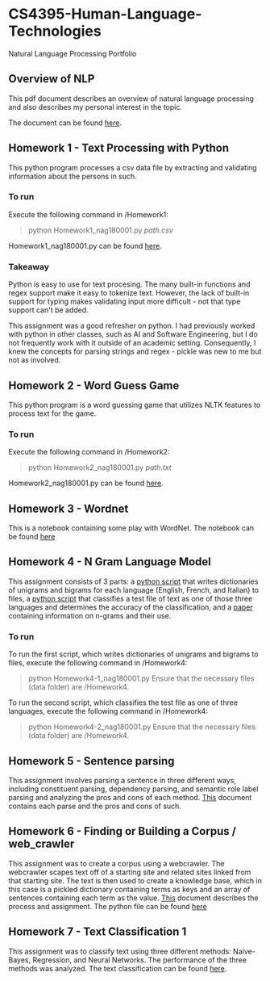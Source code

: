 # CS4395-Human-Language-Technologies
Natural Language Processing Portfolio

## Overview of NLP
This pdf document describes an overview of natural language processing and also describes my personal interest in the topic.

The document can be found [here](https://github.com/NoahAGonzales/CS4395-Human-Language-Technologies/blob/18a6401e5b0cacc9d8d76f95f4aaa12601676591/Overview_of_NLP.pdf).

## Homework 1 - Text Processing with Python
This python program processes a csv data file by extracting and validating information about the persons in such.

### To run
Execute the following command in /Homework1:
> python Homework1_nag180001.py *path.csv*

Homework1_nag180001.py can be found [here](https://github.com/NoahAGonzales/CS4395-Human-Language-Technologies/blob/03f8d9fa7e4305c78397c615cd8d086383db9301/Homework1/Homework1_nag180001.py).

### Takeaway
Python is easy to use for text procesing. 
The many built-in functions and regex support make it easy to tokenize text.
However, the lack of built-in support for typing makes validating input more difficult - not that type support can't be added.

This assignment was a good refresher on python.
I had previously worked with python in other classes, such as AI and Software Engineering, but I do not frequently work with it outside of an academic setting.
Consequently, I knew the concepts for parsing strings and regex - pickle was new to me but not as involved.

## Homework 2 - Word Guess Game
This python program is a word guessing game that utilizes NLTK features to process text for the game.

### To run
Execute the following command in /Homework2:
> python Homework2_nag180001.py *path.txt*

Homework2_nag180001.py can be found [here](https://github.com/NoahAGonzales/CS4395-Human-Language-Technologies/blob/21e50defca4c63080bb6f54d82e7bb5567324c86/Homework2/Homework2_nag180001.py).


## Homework 3 - Wordnet
This is a notebook containing some play with WordNet.
The notebook can be found [here](https://github.com/NoahAGonzales/CS4395-Human-Language-Technologies/blob/129340376f09cbc09028c70dad6e6191b16bf686/Homework3/HLT3_nag180001.ipynb)


## Homework 4 - N Gram Language Model
This assignment consists of 3 parts: a [python script](https://github.com/NoahAGonzales/CS4395-Human-Language-Technologies/blob/b73221efc7121e7ad271c3bd6b00f95a8a226477/Homework4/Homework4-1_nag180001.py) that writes dictionaries of unigrams and bigrams for each language (English, French, and Italian) to files, a [python script](https://github.com/NoahAGonzales/CS4395-Human-Language-Technologies/blob/b73221efc7121e7ad271c3bd6b00f95a8a226477/Homework4/Homework4-2_nag180001.py) that classifies a test file of text as one of those three languages and determines the accuracy of the classification, and a [paper](https://github.com/NoahAGonzales/CS4395-Human-Language-Technologies/blob/b73221efc7121e7ad271c3bd6b00f95a8a226477/Homework4/Homework4-3_nag180001.pdf) containing information on n-grams and their use.

### To run
To run the first script, which writes dictionaries of unigrams and bigrams to files, execute the following command in /Homework4:
> python Homework4-1_nag180001.py
Ensure that the necessary files (data folder) are /Homework4.


To run the second script, which classifies the test file as one of three languages, execute the following command in /Homework4:
> python Homework4-2_nag180001.py
Ensure that the necessary files (data folder) are /Homework4.

## Homework 5 - Sentence parsing
This assignment involves parsing a sentence in three different ways, including constituent parsing, dependency parsing, and semantic role label parsing and analyzing the pros and cons of each method. [This](https://github.com/NoahAGonzales/CS4395-Human-Language-Technologies/blob/362e742b2f1b7cda775642c4b2a0e1db9499bbbd/Homework5/Homework5_nag180001.pdf) document contains each parse and the pros and cons of such.

## Homework 6 - Finding or Building a Corpus / web_crawler
This assignment was to create a corpus using a webcrawler.
The webcrawler scapes text off of a starting site and related sites linked from that starting site.
The text is then used to create a knowledge base, which in this case is a pickled dictionary containing terms as keys and an array of sentences containing each term as the value. [This](https://github.com/NoahAGonzales/CS4395-Human-Language-Technologies/blob/bf0a1971c0296f8f68b95bf14c40c47c171a0443/Homework6/Homework6-webcrawler_nag180001.pdf) document describes the process and assignment.
The python file can be found [here](https://github.com/NoahAGonzales/CS4395-Human-Language-Technologies/blob/bf0a1971c0296f8f68b95bf14c40c47c171a0443/Homework6/Homework6_nag180001.py)

## Homework 7 - Text Classification 1
This assignment was to classify text using three different methods: Naive-Bayes, Regression, and Neural Networks. 
The performance of the three methods was analyzed.
The text classification can be found [here](https://github.com/NoahAGonzales/CS4395-Human-Language-Technologies/blob/1d57aca76b518aab90e381ddcb94a47b48eafc5e/Homework7/Homework7_nag180001.pdf).
